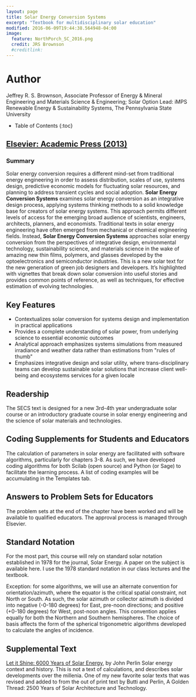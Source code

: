 ```yaml
---
layout: page
title: Solar Energy Conversion Systems
excerpt: "Textbook for multidisciplinary solar education"
modified: 2016-06-09T19:44:38.564948-04:00
image:
  feature: NorthPorch_SC_2016.png
  credit: JRS Brownson
  #creditlink: 
---
```


# Author
Jeffrey R. S. Brownson, Associate Professor of Energy & Mineral Engineering and Materials Science & Engineering; Solar Option Lead: iMPS Renewable Energy & Sustainability Systems, The Pennsylvania State University 

* Table of Contents
{:toc}

## [Elsevier: Academic Press (2013)](https://www.elsevier.com/books/solar-energy-conversion-systems/brownson/978-0-12-397021-3)

### Summary

Solar energy conversion requires a different mind-set from traditional energy engineering in order to assess distribution, scales of use, systems design, predictive economic models for fluctuating solar resources, and planning to address transient cycles and social adoption. **Solar Energy Conversion Systems** examines solar energy conversion as an integrative design process, applying systems thinking methods to a solid knowledge base for creators of solar energy systems. This approach permits different levels of access for the emerging broad audience of scientists, engineers, architects, planners, and economists. Traditional texts in solar energy engineering have often emerged from mechanical or chemical engineering fields. Instead, **Solar Energy Conversion Systems** approaches solar energy conversion from the perspectives of integrative design, environmental technology, sustainability science, and materials science in the wake of amazing new thin films, polymers, and glasses developed by the optoelectronics and semiconductor industries. This is a new solar text for the new generation of green job designers and developers. It’s highlighted with vignettes that break down solar conversion into useful stories and provides common points of reference, as well as techniques, for effective estimation of evolving technologies. 

## Key Features

* Contextualizes solar conversion for systems design and implementation in practical applications
* Provides a complete understanding of solar power, from underlying science to essential economic outcomes
* Analytical approach emphasizes systems simulations from measured irradiance and weather data rather than estimations from "rules of thumb"
* Emphasizes integrative design and solar utility, where trans-disciplinary teams can develop sustainable solar solutions that increase client well-being and ecosystems services for a given locale

## Readership

The SECS text is designed for a new 3rd-4th year undergraduate solar course or an introductory graduate course in solar energy engineering and the science of solar materials and technologies.


## Coding Supplements for Students and Educators

The calculation of parameters in solar energy are facilitated with software algorithms, particularly for chapters 3-8. As such, we have developed coding algorithms for both Scilab (open source) and Python (or Sage) to facilitate the learning process. A list of coding examples will be accumulating in the Templates tab.

## Answers to Problem Sets for Educators

The problem sets at the end of the chapter have been worked and will be available to qualified educators. The approval process is managed through Elsevier. 

## Standard Notation

For the most part, this course will rely on standard solar notation established in 1978 for the journal, Solar Energy. A paper on the subject is available here. I use the 1978 standard notation in our class lectures and the textbook.

Exception: for some algorithms, we will use an alternate convention for orientation/azimuth, where the equator is the critical spatial constraint, not North or South. As such, the solar azimuth or collector azimuth is divided into negative (-0-180 degrees) for East, pre-noon directions; and positive (+0-180 degrees) for West, post-noon angles. This convention applies equally for both the Northern and Southern hemispheres. The choice of basis affects the form of the spherical trigonometric algorithms developed to calculate the angles of incidence.

## Supplemental Text

[Let it Shine: 6000 Years of Solar Energy](http://john-perlin.com/), by John Perlin
    Solar energy context and history. This is not a text of calculations, and describes solar developments over the millenia. One of my new favorite solar texts that was revised and added to from the out of print text by Butti and Perlin, A Golden Thread: 2500 Years of Solar Architecture and Technology. 
